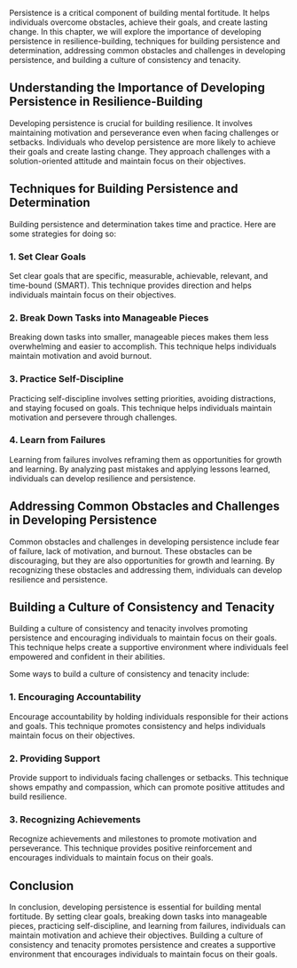 
Persistence is a critical component of building mental fortitude. It helps individuals overcome obstacles, achieve their goals, and create lasting change. In this chapter, we will explore the importance of developing persistence in resilience-building, techniques for building persistence and determination, addressing common obstacles and challenges in developing persistence, and building a culture of consistency and tenacity.

Understanding the Importance of Developing Persistence in Resilience-Building
-----------------------------------------------------------------------------

Developing persistence is crucial for building resilience. It involves maintaining motivation and perseverance even when facing challenges or setbacks. Individuals who develop persistence are more likely to achieve their goals and create lasting change. They approach challenges with a solution-oriented attitude and maintain focus on their objectives.

Techniques for Building Persistence and Determination
-----------------------------------------------------

Building persistence and determination takes time and practice. Here are some strategies for doing so:

### 1. Set Clear Goals

Set clear goals that are specific, measurable, achievable, relevant, and time-bound (SMART). This technique provides direction and helps individuals maintain focus on their objectives.

### 2. Break Down Tasks into Manageable Pieces

Breaking down tasks into smaller, manageable pieces makes them less overwhelming and easier to accomplish. This technique helps individuals maintain motivation and avoid burnout.

### 3. Practice Self-Discipline

Practicing self-discipline involves setting priorities, avoiding distractions, and staying focused on goals. This technique helps individuals maintain motivation and persevere through challenges.

### 4. Learn from Failures

Learning from failures involves reframing them as opportunities for growth and learning. By analyzing past mistakes and applying lessons learned, individuals can develop resilience and persistence.

Addressing Common Obstacles and Challenges in Developing Persistence
--------------------------------------------------------------------

Common obstacles and challenges in developing persistence include fear of failure, lack of motivation, and burnout. These obstacles can be discouraging, but they are also opportunities for growth and learning. By recognizing these obstacles and addressing them, individuals can develop resilience and persistence.

Building a Culture of Consistency and Tenacity
----------------------------------------------

Building a culture of consistency and tenacity involves promoting persistence and encouraging individuals to maintain focus on their goals. This technique helps create a supportive environment where individuals feel empowered and confident in their abilities.

Some ways to build a culture of consistency and tenacity include:

### 1. Encouraging Accountability

Encourage accountability by holding individuals responsible for their actions and goals. This technique promotes consistency and helps individuals maintain focus on their objectives.

### 2. Providing Support

Provide support to individuals facing challenges or setbacks. This technique shows empathy and compassion, which can promote positive attitudes and build resilience.

### 3. Recognizing Achievements

Recognize achievements and milestones to promote motivation and perseverance. This technique provides positive reinforcement and encourages individuals to maintain focus on their goals.

Conclusion
----------

In conclusion, developing persistence is essential for building mental fortitude. By setting clear goals, breaking down tasks into manageable pieces, practicing self-discipline, and learning from failures, individuals can maintain motivation and achieve their objectives. Building a culture of consistency and tenacity promotes persistence and creates a supportive environment that encourages individuals to maintain focus on their goals.
